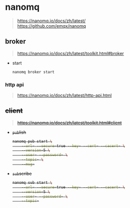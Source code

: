 # nanomq

> https://nanomq.io/docs/zh/latest/ <br/>
https://github.com/emqx/nanomq

## broker

> https://nanomq.io/docs/zh/latest/toolkit.html#broker

- start

    ```bash
    nanomq broker start
    ```

### http api

> https://nanomq.io/docs/zh/latest/http-api.html

<strike>

## client

> https://nanomq.io/docs/zh/latest/toolkit.html#client

- `pub`lish

    ```bash
    nanomq pub start \
        --url= --secure=true --key= --cert= --cacert= \
        --version=5 \
        --user= --password= \
        --topic= \
        --msg=
    ```

- `sub`scribe

    ```bash
    nanomq sub start \
        --url= --secure=true --key= --cert= --cacert= \
        --version=5 \
        --user= --password= \
        --topic=
    ```

</strike>
